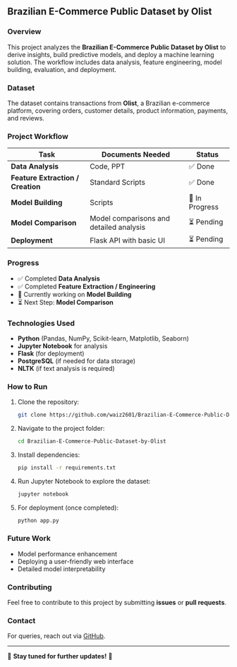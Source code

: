 ## Brazilian E-Commerce Public Dataset by Olist  

### Overview  
This project analyzes the **Brazilian E-Commerce Public Dataset by Olist** to derive insights, build predictive models, and deploy a machine learning solution. The workflow includes data analysis, feature engineering, model building, evaluation, and deployment.  

### Dataset  
The dataset contains transactions from **Olist**, a Brazilian e-commerce platform, covering orders, customer details, product information, payments, and reviews.  

### Project Workflow  

| Task | Documents Needed | Status |  
|------|-----------------|--------|  
| **Data Analysis** | Code, PPT | ✅ Done |  
| **Feature Extraction / Creation** | Standard Scripts | ✅ Done |  
| **Model Building** | Scripts | 🔄 In Progress |  
| **Model Comparison** | Model comparisons and detailed analysis | ⏳ Pending |  
| **Deployment** | Flask API with basic UI | ⏳ Pending |  
 

### Progress  
- ✅ Completed **Data Analysis**  
- ✅ Completed **Feature Extraction / Engineering**  
- 🔄 Currently working on **Model Building**  
- ⏳ Next Step: **Model Comparison**  

### Technologies Used  
- **Python** (Pandas, NumPy, Scikit-learn, Matplotlib, Seaborn)  
- **Jupyter Notebook** for analysis  
- **Flask** (for deployment)  
- **PostgreSQL** (if needed for data storage)  
- **NLTK** (if text analysis is required)  

### How to Run  
1. Clone the repository:  
   ```bash
   git clone https://github.com/waiz2601/Brazilian-E-Commerce-Public-Dataset-by-Olist.git
   ```  
2. Navigate to the project folder:  
   ```bash
   cd Brazilian-E-Commerce-Public-Dataset-by-Olist
   ```  
3. Install dependencies:  
   ```bash
   pip install -r requirements.txt
   ```  
4. Run Jupyter Notebook to explore the dataset:  
   ```bash
   jupyter notebook
   ```  
5. For deployment (once completed):  
   ```bash
   python app.py
   ```  

### Future Work  
- Model performance enhancement  
- Deploying a user-friendly web interface  
- Detailed model interpretability  

### Contributing  
Feel free to contribute to this project by submitting **issues** or **pull requests**.  

### Contact  
For queries, reach out via [GitHub](https://github.com/waiz2601).  

---  
📌 **Stay tuned for further updates!** 🚀

